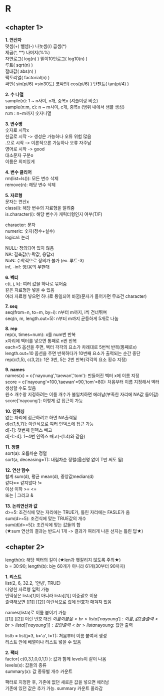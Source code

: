 # R

## **<chapter 1>**
**1. 연산자** <br>
덧셈(+) 뺄셈(-) 나눗셈(/) 곱셈(*) <br>
제곱(^, **) 나머지(%%) <br>
자연로그( log(n) ) 밑이10인로그( log10(n) ) <br>
루트( sqrt(n) ) <br>
절대값( abs(n) ) <br>
팩토리얼( factorial(n) ) <br>
싸인( sin(pi/6) =sin30도) 코싸인( cos(pi/6) ) 탄젠트( tan(pi/4) ) <br>

**2. 수 나열** <br>
sample(n): 1 ~ n사이, n개, 중복x (셔플이랑 비슷) <br>
sample(n:m, c): n ~ m사이, c개, 중복x (범위 내에서 샘플 생성) <br>
n:m : n~m까지 숫자나열 <br>

**3. 변수명** <br>
숫자로 시작x <br>
한글로 시작 -> 생성은 가능하나 오류 위험 많음 <br>
.으로 시작 -> 이론적으론 가능하나 오류 자주남 <br>
영어로 시작 -> good <br>
대소문자 구분o <br>
이름은 의미있게 <br>

**4. 변수 클리어** <br>
rm(list=ls()): 모든 변수 삭제 <br>
remove(n): 해당 변수 삭제 <br>

**5. 자료형** <br>
문자는 연산x <br>
class(i): 해당 변수의 자료형을 알려줌 <br>
is.character(i): 해당 변수가 캐릭터형인지 여부(T/F) <br>

character: 문자 <br>
numeric: 숫자(정수+실수) <br>
logical: 논리 <br>

NULL: 정의되어 있지 않음 <br>
NA: 결측값(누락값, 응답x) <br>
NaN: 수학적으로 정의가 불가 (ex. 루트-3) <br>
inf, -inf: 양/음의 무한대 <br>

**6. 벡터** <br>
c(i, j, k): 여러 값을 하나로 묶어줌 <br>
같은 자료형만 넣을 수 있음 <br>
여러 자료형 넣으면 하나로 통일되어 바뀜(문자가 들어가면 무조건  character) <br>

**7. seq** <br>
seq(from=n, to=m, by=i): n부터 m까지, i씩 건너뛰며 <br>
seq(n, m, length.out=5): n부터 m까지 균등하게 5개로 나눔 <br>

**8. rep** <br>
rep(x, times=num): x를 num번 반복 <br>
x자리에 벡터를 넣으면 통째로 n번 반복 <br>
each=5 옵션을 주면, 벡터 각각의 요소가 차례대로 5번씩 반복(통째로x) <br>
length.out=10 옵션을 주면 반복하다가 10번째 요소가 출력되는 순간 중단 <br>
rep(c(1,5), c(3,2)): 1은 3번, 5는 2번 반복(각각의 요소 횟수 지정) <br>

**9. names** <br>
names(x) = c('nayoung','taewan','tom'): 만들어진 벡터 x에 이름 지정 <br>
score = c('nayoung'=100,'taewan'=90,'tom'=80): 처음부터 이름 지정해서 벡터 생성할 수도 있음 <br>
원소 개수랑 지정하려는 이름 개수가 불일치하면 에러남(부족한 자리에 NA값 들어감) <br>
score['nayoung']: 이렇게 값 접근이 가능 <br>

**10. 인덱싱** <br>
없는 자리에 접근하려고 하면 NA출력됨 <br>
d[c(1,5,7)]: 이런식으로 여러 인덱스에 접근 가능 <br>
d[-1]: 첫번째 인덱스 빼고 <br>
d[-1:-4]: 1~4번 인덱스 빼고(-(1:4)와 같음) <br>

**11. 정렬** <br>
sort(a): 오름차순 정렬 <br>
sort(a, deceasing=T): 내림차순 정렬(옵션명 없이 T만 써도 됨) <br>

**12. 연산 함수** <br>
합계 sum(d), 평균 mean(d), 중앙값median(d) <br>
같다== 같지않다 != <br>
이상 이하 >= <= <br>
또는 | 그리고 & <br>

**13. 논리연산과 값** <br>
d>=5: 조건식에 맞는 자리에는 TRUE가, 틀린 자리에는 FASLE가 옴 <br>
sum(d>=5): 조건식에 맞는 TRUE값의 개수 <br>
sum(d[d>=5]): 조건식에 맞는 값들의 합 <br>
(★sum 연산의 결과는 반드시 1개 -> 결과가 여러개 나온 선지는 틀린 답★) <br>

## **<chapter 2>** <br>
length(n): 해당 벡터의 길이 (★len과 헷갈리지 않도록 주의★) <br>
b = 30:90; length(b): b는 60개가 아니라 61개(30부터 90까지) <br>

**1. 리스트** <br>
list(2, 6, 32.2, '안녕', TRUE) <br>
다양한 자료형 입력 가능 <br>
인덱싱은 lista[1]이 아니라 lista[[1]] 이중괄호 이용 <br>
출력해보면 [[1]] [[2]] 이런식으로 값에 번호가 매겨져 있음 <br>

names(lista)로 이름 붙이기 가능 <br>
[[1]] [[2]] 이런 번호 대신 $이름이 붙음 <br>
lista['nayoung']: 이름, 값 2줄 출력 <br>
lista[['nayoung']]: 값만 출력 <br>
lista$nayoung: 값만 출력 <br>

listb = list(j=3, k='a', l=T): 처음부터 이름 붙여서 생성 <br>
리스트 안에 배열이나 리스트 넣을 수 있음 <br>

**2. 팩터** <br>
factor( c(0,3,1,0,0,1,1) ): 값과 함께 levels이 같이 나옴 <br>
levels(x): 값들의 종류 <br>
summary(x): 값 종류별 개수 카운트 <br>

팩터로 지정한 후, 기존에 없던 새로운 값을 넣으면 에러남 <br>
기존에 있던 값은 추가 가능. summary 카운트 올라감 <br>
